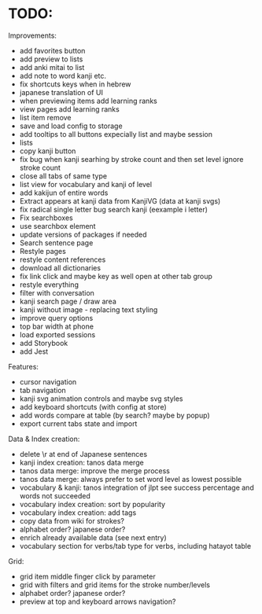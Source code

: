 # TODO:

Improvements:

- add favorites button
- add preview to lists
- add anki mitai to list
- add note to word kanji etc.
- fix shortcuts keys when in hebrew
- japanese translation of UI
- when previewing items add learning ranks
- view pages add learning ranks
- list item remove
- save and load config to storage
- add tooltips to all buttons expecially list and maybe session
- lists
- copy kanji button
- fix bug when kanji searhing by stroke count and then set level ignore stroke count
- close all tabs of same type
- list view for vocabulary and kanji of level
- add kakijun of entire words
- Extract appears at kanji data from KanjiVG (data at kanji svgs)
- fix radical single letter bug search kanji (eexample i letter)
- Fix searchboxes
- use searchbox element
- update versions of packages if needed
- Search sentence page
- Restyle pages
- restyle content references
- download all dictionaries
- fix link click and maybe key as well open at other tab group
- restyle everything
- filter with conversation
- kanji search page / draw area
- kanji without image - replacing text styling
- improve query options
- top bar width at phone
- load exported sessions
- add Storybook
- add Jest

Features:

- cursor navigation
- tab navigation
- kanji svg animation controls and maybe svg styles
- add keyboard shortcuts (with config at store)
- add words compare at table (by search? maybe by popup)
- export current tabs state and import

Data & Index creation:

- delete \r at end of Japanese sentences
- kanji index creation: tanos data merge
- tanos data merge: improve the merge process
- tanos data merge: always prefer to set word level as lowest possible
- vocabulary & kanji: tanos integration of jlpt see success percentage and words not succeeded
- vocabulary index creation: sort by popularity
- vocabulary index creation: add tags
- copy data from wiki for strokes?
- alphabet order? japanese order?
- enrich already available data (see next entry)
- vocabulary section for verbs/tab type for verbs, including hatayot table

Grid:

- grid item middle finger click by parameter
- grid with filters and grid items for the stroke number/levels
- alphabet order? japanese order?
- preview at top and keyboard arrows navigation?
